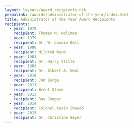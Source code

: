```yaml
---
layout: layouts/award_recipients.njk
permalink: /awards/administrator-of-the-year/index.html
title: Administrator of the Year Award Recipients
recipients:
  - year: 1978
    recipient: Thomas M. Holimon
  - year: 1979
    recipient: Dr. W. Lonnie Bell
  - year: 1980
    recipient: Mildred Ward
  - year: 1981
    recipient: Dr. Harry Stille
  - year: 1983
    recipient: Dr. Albert A. Neal
  - year: 2010
    recipient: Jon Burge
  - year: 2011
    recipient: Brent Stone
  - year: 2013
    recipient: Ray Cooper
  - year: 2014
    recipient: Colonel Kevin Shwedo
  - year: 2015
    recipient: Dr. Christine Beyer
---
```

